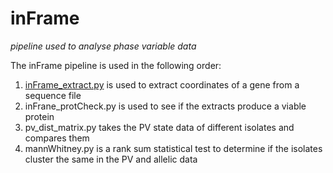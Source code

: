 # inFrame
*pipeline used to analyse phase variable data*

The inFrame pipeline is used in the following order:
1. [inFrame_extract.py](https://github.com/a-damC/inFrame/inFrame_extract.py) is used to extract coordinates of a gene from a sequence file
2. inFrane_protCheck.py is used to see if the extracts produce a viable protein
3. pv_dist_matrix.py takes the PV state data of different isolates and compares them
4. mannWhitney.py is a rank sum statistical test to determine if the isolates cluster the same in the PV and allelic data
